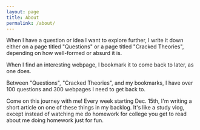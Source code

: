 ```yaml
---
layout: page
title: About
permalink: /about/
---
```


When I have a question or idea I want to explore further, I write it down either on a page titled "Questions" or a page titled "Cracked Theories", depending on how well-formed or absurd it is.

When I find an interesting webpage, I bookmark it to come back to later, as one does.

Between "Questions", "Cracked Theories", and my bookmarks, I have over 100 questions and 300 webpages I need to get back to. 

Come on this journey with me! Every week starting Dec. 15th, I'm writing a short article on one of these things in my backlog. It's like a study vlog, except instead of watching me do homework for college you get to read about me doing homework just for fun.
